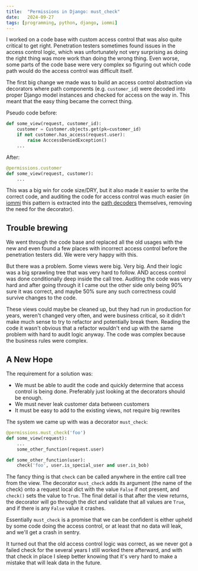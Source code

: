```yaml
---
title:	"Permissions in Django: must_check"
date:	2024-09-27
tags: [programming, python, django, iommi]
---
```


I worked on a code base with custom access control that was also quite critical to get right. Penetration testers sometimes found issues in the access control logic, which was unfortunately not very surprising as doing the right thing was more work than doing the wrong thing.  Even worse, some parts of the code base were very complex so figuring out which code path would do the access control was difficult itself.
 
The first big change we made was to build an access control abstraction via decorators where path components (e.g. `customer_id`) were decoded into proper Django model instances and checked for access on the way in. This meant that the easy thing became the correct thing. 
 
Pseudo code before:

```py
def some_view(request, customer_id):
	customer = Customer.objects.get(pk=customer_id)
	if not customer.has_access(request.user):
		raise AcccessDeniedException()
	...
```

After:

```py
@permissions.customer
def some_view(request, customer):
	...
```

This was a big win for code size/DRY, but it also made it easier to write the correct code, and auditing the code for access control was much easier (in [iommi](https://docs.iommi.rocks/) this pattern is extracted into the [path decoders](https://docs.iommi.rocks/en/latest/path.html) themselves, removing the need for the decorator).

    
## Trouble brewing 

We went through the code base and replaced all the old usages with the new and even found a few places with incorrect access control before the penetration testers did. We were very happy with this.

But there was a problem. Some views were big. Very big. And their logic was a big sprawling tree that was very hard to follow. AND access control was done conditionally deep inside the call tree. Auditing the code was very hard and after going through it I came out the other side only being 90% sure it was correct, and maybe 50% sure any such correctness could survive changes to the code. 

These views could maybe be cleaned up, but they had run in production for years, weren't changed very often, and were business critical, so it didn't make much sense to try to refactor and potentially break them. Reading the code it wasn't obvious that a refactor wouldn't end up with the same problem with hard to audit logic anyway. The code was complex because the business rules were complex. 
    
## A New Hope

The requirement for a solution was:

- We must be able to audit the code and quickly determine that access control is being done. Preferably just looking at the decorators should be enough. 
- We must never leak customer data between customers 
- It must be easy to add to the existing views, not require big rewrites

The system we came up with was a decorator `must_check`:
    
```py
@permissions.must_check('foo')
def some_view(request):
    ...
    some_other_function(request.user)

def some_other_function(user):
    check('foo', user.is_special_user and user.is_bob)
```

The fancy thing is that `check` can be called anywhere in the entire call tree from the view. The decorator `must_check` adds its argument (the name of the check) onto a request local dict with the value `False` if not present, and `check()` sets the value to `True`. The final detail is that after the view returns, the decorator will go through the dict and validate that all values are `True`, and if there is any `False` value it crashes.
 
Essentially `must_check` is a promise that we can be confident is either upheld by some code doing the access control, or at least that no data will leak, and we'll get a crash in sentry.

It turned out that the old access control logic was correct, as we never got a failed check for the several years I still worked there afterward, and with that check in place I sleep better knowing that it's very hard to make a mistake that will leak data in the future. 
